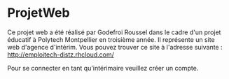 # ProjetWeb

Ce projet web a été réalisé par Godefroi Roussel dans le cadre d'un projet éducatif à Polytech Montpellier en troisième année.
Il représente un site web d'agence d'intérim. Vous pouvez trouver ce site à l'adresse suivante : http://emploitech-distz.rhcloud.com/


Pour se connecter en tant qu'intérimaire veuillez créer un compte.
